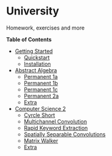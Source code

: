 # University

Homework, exercises and more

**Table of Contents**

- [Getting Started]()
  - [Quickstart]()
  - [Installation]()
- [Abstract Algebra]()
  - [Permanent 1a]()
  - [Permanent 1b](./abstract_algebra/algebra-perm1b)
  - [Permanent 1c](./abstract_algebra/algebra-perm1c)
  - [Permanent 2a](./abstract_algebra/algebra-perm2a)
  - [Extra](./_)
- [Computer Science 2]()
  - [Cyrcle Short](./computer_science_2/cycle-short)
  - [Multichannel Convolution](./computer_science_2/multichannel-convolution)
  - [Rapid Keyword Extraction](./computer_science_2/rapid-keyword-extraction)
  - [Spatially Separable Convolutions](./computer_science_2/spatially-separable-convolutions)
  - [Matrix Walker](./computer_science_2/matrix-walker)
  - [Extra](./_)

